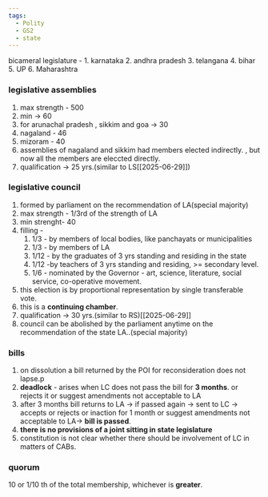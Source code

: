 ```yaml
---
tags:
  - Polity
  - GS2
  - state
---
```

bicameral legislature - 
	1. karnataka
	2. andhra pradesh
	3. telangana
	4. bihar
	5. UP
	6. Maharashtra

### legislative assemblies
1. max strength - 500
2. min -> 60
3. for arunachal pradesh , sikkim and goa -> 30
4. nagaland - 46
5. mizoram - 40
6. assemblies of nagaland and sikkim had members elected indirectly. , but now all the members are eleccted directly.
7. qualification -> 25 yrs.(similar to LS[[2025-06-29]])
### legislative council
1. formed by parliament on the recommendation of LA(special majority)
2. max strength - 1/3rd of the strength of LA
3. min strenght- 40
4. filling -  
	1. 1/3 - by members of local bodies, like panchayats or municipalities
	2. 1/3 - by members of LA
	3. 1/12 - by the graduates of 3 yrs standing and residing in the state
	4. 1/12 -by teachers of 3 yrs standing and residing, >= secondary level.
	5. 1/6 - nominated by the Governor - art, science, literature, social service, co-operative movement.
5. this election is by proportional representation by single transferable vote.
6. this is a **continuing chamber**.
7. qualification -> 30 yrs.(similar to RS)[[2025-06-29]]
8. council can be abolished by the parliament anytime on the recommendation of the state LA..(special majority)

### bills
1. on dissolution a bill returned by the POI for reconsideration does not lapse.p
2. **deadlock** - arises when LC does not pass the bill for **3 months**. or rejects it or suggest amendments not acceptable  to LA
3. after 3 months bill returns to LA -> if passed again -> sent to LC -> accepts or rejects or inaction for 1 month or suggest amendments not acceptable to LA-> **bill is passed**.
4. **there is no provisions of a joint sitting in state legislature**
5. constitution is not clear whether there should be involvement of LC in matters of CABs.
### quorum  
10 or 1/10 th of the total membership, whichever is **greater**.